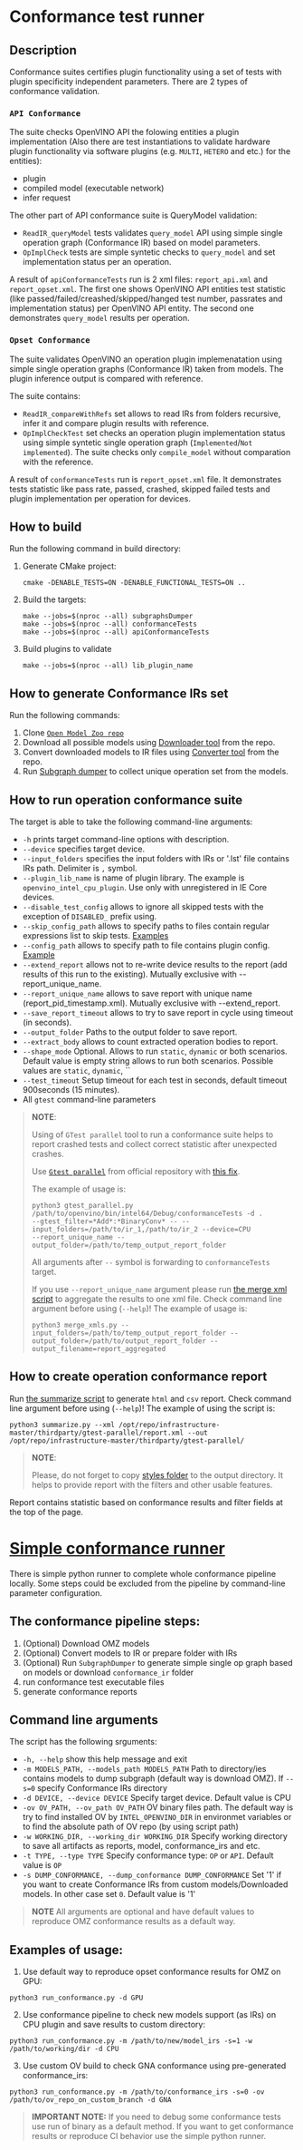 # Conformance test runner

## Description
Conformance suites certifies plugin functionality using a set of tests with plugin specificity independent parameters. There are 2 types of conformance validation.

### `API Conformance`
The suite checks OpenVINO API the folowing entities a plugin implementation (Also there are test instantiations to validate hardware plugin functionality via software plugins (e.g. `MULTI`, `HETERO` and etc.) for the entities):
* plugin
* compiled model (executable network)
* infer request

The other part of API conformance suite is QueryModel validation:
* `ReadIR_queryModel` tests validates `query_model` API using simple single operation graph (Conformance IR) based on model parameters.
* `OpImplCheck` tests are simple syntetic checks to `query_model` and set implementation status per an operation.

A result of `apiConformanceTests` run is 2 xml files: `report_api.xml` and `report_opset.xml`. The first one shows OpenVINO API entities test statistic (like passed/failed/creashed/skipped/hanged test number, passrates and implementation status) per OpenVINO API entity. The second one demonstrates `query_model` results per operation.



### `Opset Conformance`
The suite validates OpenVINO an operation plugin implemenatation using simple single operation graphs (Conformance IR) taken from models. The plugin inference output is compared with reference.

 The suite contains:
* `ReadIR_compareWithRefs` set allows to read IRs from folders recursive, infer it and compare plugin results with reference.
* `OpImplCheckTest` set checks an operation plugin implementation status using simple syntetic single operation graph (`Implemented`/`Not implemented`). The suite checks only `compile_model` without comparation with the reference.  

A result of `conformanceTests` run is `report_opset.xml` file. It demonstrates tests statistic like pass rate, passed, crashed, skipped failed tests and plugin implementation per operation for devices.

## How to build
Run the following command in build directory:
1. Generate CMake project:
   ```
   cmake -DENABLE_TESTS=ON -DENABLE_FUNCTIONAL_TESTS=ON ..
   ```
2. Build the targets:
   ```
   make --jobs=$(nproc --all) subgraphsDumper
   make --jobs=$(nproc --all) conformanceTests
   make --jobs=$(nproc --all) apiConformanceTests
   ```
3. Build plugins to validate
   ```
   make --jobs=$(nproc --all) lib_plugin_name
   ```
   
## How to generate Conformance IRs set
Run the following commands:
1. Clone [`Open Model Zoo repo`](https://github.com/openvinotoolkit/open_model_zoo)
2. Download all possible models using [Downloader tool](https://github.com/openvinotoolkit/open_model_zoo/blob/master/tools/model_tools/downloader.py) from the repo.
3. Convert downloaded models to IR files using [Converter tool](https://github.com/openvinotoolkit/open_model_zoo/blob/master/tools/model_tools/converter.py) from the repo.
4. Run [Subgraph dumper](./../subgraphs_dumper/README.md) to collect unique operation set from the models.



## How to run operation conformance suite
The target is able to take the following command-line arguments:
* `-h` prints target command-line options with description.
* `--device` specifies target device.
* `--input_folders` specifies the input folders with IRs or '.lst' file contains IRs path. Delimiter is `,` symbol.
* `--plugin_lib_name` is name of plugin library. The example is `openvino_intel_cpu_plugin`. Use only with unregistered in IE Core devices.
* `--disable_test_config` allows to ignore all skipped tests with the exception of `DISABLED_` prefix using.
* `--skip_config_path` allows to specify paths to files contain regular expressions list to skip tests. [Examples](./op_conformance_runner/skip_configs)
* `--config_path` allows to specify path to file contains plugin config. [Example](./op_conformance_runner/config/config_example.txt)
* `--extend_report` allows not to re-write device results to the report (add results of this run to the existing). Mutually exclusive with --report_unique_name.
* `--report_unique_name` allows to save report with unique name (report_pid_timestamp.xml). Mutually exclusive with --extend_report.
* `--save_report_timeout` allows to try to save report in cycle using timeout (in seconds).
* `--output_folder` Paths to the output folder to save report.
* `--extract_body` allows to count extracted operation bodies to report.
* `--shape_mode` Optional. Allows to run `static`, `dynamic` or both scenarios. Default value is empty string allows to run both scenarios. Possible values 
  are `static`, `dynamic`, ``
* `--test_timeout` Setup timeout for each test in seconds, default timeout 900seconds (15 minutes).
* All `gtest` command-line parameters

> **NOTE**:
> 
> Using of `GTest parallel` tool to run a conformance suite helps to report crashed tests and collect correct statistic after unexpected crashes. 
> 
> Use [`Gtest parallel`](https://github.com/google/gtest-parallel) from official repository with [this fix](https://github.com/google/gtest-parallel/pull/76).
> 
> The example of usage is:
> ```
> python3 gtest_parallel.py /path/to/openvino/bin/intel64/Debug/conformanceTests -d . 
> --gtest_filter=*Add*:*BinaryConv* -- --input_folders=/path/to/ir_1,/path/to/ir_2 --device=CPU 
> --report_unique_name --output_folder=/path/to/temp_output_report_folder
> ```
> All arguments after `--` symbol is forwarding to `conformanceTests` target.
> 
> If you use `--report_unique_name` argument please run
> [the merge xml script](./../../../../ie_test_utils/functional_test_utils/layer_tests_summary/merge_xmls.py) 
> to aggregate the results to one xml file. Check command line argument before using (`--help`)!
> The example of usage is:
> ```
> python3 merge_xmls.py --input_folders=/path/to/temp_output_report_folder --output_folder=/path/to/output_report_folder --output_filename=report_aggregated
> ```

## How to create operation conformance report
Run [the summarize script](./../../../../ie_test_utils/functional_test_utils/layer_tests_summary/summarize.py) to generate `html` and `csv` report. Check command line argument before using (`--help`)!
The example of using the script is:
```
python3 summarize.py --xml /opt/repo/infrastructure-master/thirdparty/gtest-parallel/report.xml --out /opt/repo/infrastructure-master/thirdparty/gtest-parallel/
```
> **NOTE**:
>
> Please, do not forget to copy [styles folder](./../../../../ie_test_utils/functional_test_utils/layer_tests_summary/template) to the output directory. It 
> helps to provide report with the filters and other usable features.

Report contains statistic based on conformance results and filter fields at the top of the page.


# [Simple conformance runner](./../../../../ie_test_utils/functional_test_utils/layer_tests_summary/run_conformance.py)
There is simple python runner to complete whole conformance pipeline locally. Some steps could be excluded from the pipeline by command-line parameter configuration.

## The conformance pipeline steps:
1. (Optional) Download OMZ models
2. (Optional) Convert models to IR or prepare folder with IRs
3. (Optional) Run `SubgraphDumper` to generate simple single op graph based on models or download `conformance_ir` folder
4. run conformance test executable files
5. generate conformance reports 

## Command line arguments
The script has the following srguments:
* `-h, --help`          show this help message and exit
* `-m MODELS_PATH, --models_path MODELS_PATH`
                        Path to directory/ies contains models to dump subgraph (default way is download OMZ). If `--s=0` specify Conformance IRs directory
* `-d DEVICE, --device DEVICE`
                        Specify target device. Default value is CPU
* `-ov OV_PATH, --ov_path OV_PATH`
                        OV binary files path. The default way is try to find installed OV by `INTEL_OPENVINO_DIR` in environmet variables or to find the absolute path of OV repo (by using script path)
* `-w WORKING_DIR, --working_dir WORKING_DIR`
                        Specify working directory to save all artifacts as reports, model, conformance_irs and etc.
* `-t TYPE, --type TYPE`
                        Specify conformance type: `OP` or `API`. Default value is `OP`
* `-s DUMP_CONFORMANCE, --dump_conformance DUMP_CONFORMANCE`
                        Set '1' if you want to create Conformance IRs from custom models/Downloaded models. In other case set `0`. Default value is '1'

> **NOTE**
> All arguments are optional and have default values to reproduce OMZ conformance results as a default way.

## Examples of usage:
1. Use default way to reproduce opset conformance results for OMZ on GPU:
```
python3 run_conformance.py -d GPU
``` 
2. Use conformance pipeline to check new models support (as IRs) on CPU plugin and save results to custom directory:
```
python3 run_conformance.py -m /path/to/new/model_irs -s=1 -w /path/to/working/dir -d CPU
``` 
3. Use custom OV build to check GNA conformance using pre-generated conformance_irs:
```
python3 run_conformance.py -m /path/to/conformance_irs -s=0 -ov /path/to/ov_repo_on_custom_branch -d GNA
``` 


> **IMPORTANT NOTE:**
> If you need to debug some conformance tests use run of binary as a default method. If you want to get conformance results or reproduce CI behavior use the simple python runner.

